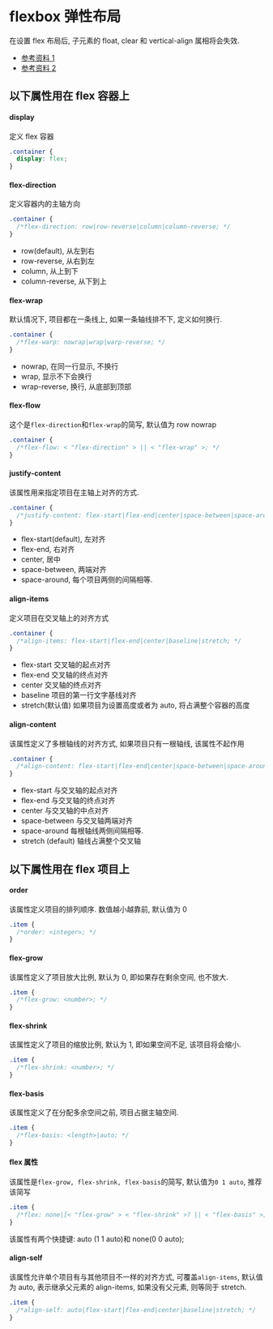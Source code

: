 # flexbox 弹性布局

在设置 flex 布局后, 子元素的 float, clear 和 vertical-align 属相将会失效.

- [参考资料 1](https://css-tricks.com/snippets/css/a-guide-to-flexbox/)
- [参考资料 2](http://www.ruanyifeng.com/blog/2015/07/flex-grammar.html)

## 以下属性用在 flex 容器上

#### display

定义 flex 容器

```css
.container {
  display: flex;
}
```

#### flex-direction

定义容器内的主轴方向

```css
.container {
  /*flex-direction: row|row-reverse|column|column-reverse; */
}
```

- row(default), 从左到右
- row-reverse, 从右到左
- column, 从上到下
- column-reverse, 从下到上

#### flex-wrap

默认情况下, 项目都在一条线上, 如果一条轴线排不下, 定义如何换行.

```css
.container {
  /*flex-warp: nowrap|wrap|warp-reverse; */
}
```

- nowrap, 在同一行显示, 不换行
- wrap, 显示不下会换行
- wrap-reverse, 换行, 从底部到顶部

#### flex-flow

这个是`flex-direction`和`flex-wrap`的简写, 默认值为 row nowrap

```css
.container {
  /*flex-flow: < "flex-direction" > || < "flex-wrap" >; */
}
```

#### justify-content

该属性用来指定项目在主轴上对齐的方式.

```css
.container {
  /*justify-content: flex-start|flex-end|center|space-between|space-around; */
}
```

- flex-start(default), 左对齐
- flex-end, 右对齐
- center, 居中
- space-between, 两端对齐
- space-around, 每个项目两侧的间隔相等.

#### align-items

定义项目在交叉轴上的对齐方式

```css
.container {
  /*align-items: flex-start|flex-end|center|baseline|stretch; */
}
```

- flex-start 交叉轴的起点对齐
- flex-end 交叉轴的终点对齐
- center 交叉轴的终点对齐
- baseline 项目的第一行文字基线对齐
- stretch(默认值) 如果项目为设置高度或者为 auto, 将占满整个容器的高度

#### align-content

该属性定义了多根轴线的对齐方式, 如果项目只有一根轴线, 该属性不起作用

```css
.container {
  /*align-content: flex-start|flex-end|center|space-between|space-around|stretch; */
}
```

- flex-start 与交叉轴的起点对齐
- flex-end 与交叉轴的终点对齐
- center 与交叉轴的中点对齐
- space-between 与交叉轴两端对齐
- space-around 每根轴线两侧间隔相等.
- stretch (default) 轴线占满整个交叉轴

## 以下属性用在 flex 项目上

#### order

该属性定义项目的排列顺序. 数值越小越靠前, 默认值为 0

```css
.item {
  /*order: <integer>; */
}
```

#### flex-grow

该属性定义了项目放大比例, 默认为 0, 即如果存在剩余空间, 也不放大.

```css
.item {
  /*flex-grow: <number>; */
}
```

#### flex-shrink

该属性定义了项目的缩放比例, 默认为 1, 即如果空间不足, 该项目将会缩小.

```css
.item {
  /*flex-shrink: <number>; */
}
```

#### flex-basis

该属性定义了在分配多余空间之前, 项目占据主轴空间.

```css
.item {
  /*flex-basis: <length>|auto; */
}
```

#### flex 属性

该属性是`flex-grow, flex-shrink, flex-basis`的简写, 默认值为`0 1 auto`, 推荐该简写

```css
.item {
  /*flex: none|[< "flex-grow" > < "flex-shrink" >? || < "flex-basis" >]; */
}
```

该属性有两个快捷键: auto (1 1 auto)和 none(0 0 auto);

#### align-self

该属性允许单个项目有与其他项目不一样的对齐方式, 可覆盖`align-items`, 默认值为 auto, 表示继承父元素的 align-items, 如果没有父元素, 则等同于 stretch.

```css
.item {
  /*align-self: auto|flex-start|flex-end|center|baseline|stretch; */
}
```
